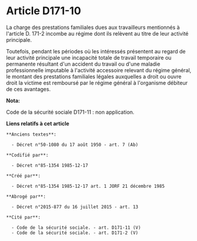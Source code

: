 # Article D171-10

La charge des prestations familiales dues aux travailleurs mentionnés à l'article D. 171-2 incombe au régime dont ils
relèvent au titre de leur activité principale. 

Toutefois, pendant les périodes où les intéressés présentent au regard de leur activité principale une incapacité totale de
travail temporaire ou permanente résultant d'un accident du travail ou d'une maladie professionnelle imputable à l'activité
accessoire relevant du régime général, le montant des prestations familiales légales auxquelles a droit ou ouvre droit la
victime est remboursé par le régime général à l'organisme débiteur de ces avantages.

**Nota:**

Code de la sécurité sociale D171-11 : non application.

**Liens relatifs à cet article**

	**Anciens textes**:

	  - Décret n°50-1080 du 17 août 1950 - art. 7 (Ab)

	**Codifié par**:

	  - Décret n°85-1354 1985-12-17

	**Créé par**:

	  - Décret n°85-1354 1985-12-17 art. 1 JORF 21 décembre 1985

	**Abrogé par**:

	  - Décret n°2015-877 du 16 juillet 2015 - art. 13

	**Cité par**:

	  - Code de la sécurité sociale. - art. D171-11 (V)
	  - Code de la sécurité sociale. - art. D171-2 (V)
